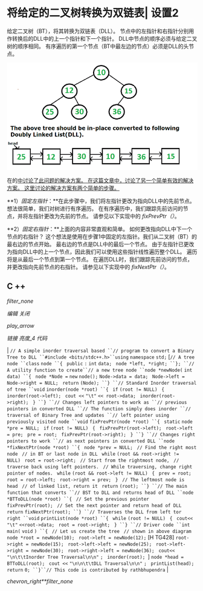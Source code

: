 # 将给定的二叉树转换为双链表| 设置2

给定二叉树（BT），将其转换为双链表（DLL）。 节点中的左指针和右指针分别用作转换后的DLL中的上一个指针和下一个指针。 DLL中节点的顺序必须与给定二叉树的顺序相同。 有序遍历的第一个节点（BT中最左边的节点）必须是DLL的头节点。

[![TreeToList](img/1e6723c342ed8e5706a1c58b68241a4c.png)](https://media.geeksforgeeks.org/wp-content/cdn-uploads/TreeToList.png)

在的[中讨论了此问题的解决方案。
在这篇文章中，讨论了另一个简单有效的解决方案。 这里讨论的解决方案有两个简单的步骤。](https://www.geeksforgeeks.org/in-place-convert-a-given-binary-tree-to-doubly-linked-list/)

**1）*固定左指针*：**在此步骤中，我们将左指针更改为指向DLL中的先前节点。 想法很简单，我们对树进行有序遍历。 在有序遍历中，我们跟踪先前访问的节点，并将左指针更改为先前的节点。 请参见以下实现中的 *fixPrevPtr（）*。

**2）*固定右指针*：**上面的内容非常直观和简单。 如何更改指向DLL中下一个节点的右指针？ 这个想法是使用在步骤1中固定的左指针。我们从二叉树（BT）的最右边的节点开始。 最右边的节点是DLL中的最后一个节点。 由于左指针已更改为指向DLL中的上一个节点，因此我们可以使用这些指针线性遍历整个DLL。 遍历将是从最后一个节点到第一个节点。 在遍历DLL时，我们跟踪先前访问的节点，并更改指向先前节点的右指针。 请参见以下实现中的 *fixNextPtr（）*。

## C ++

*filter_none*

*编辑*
*关闭*

*play_arrow*

*链接*
*亮度_4*
*代码*

| `// A simple inorder traversal based ``// program to convert a Binary Tree to DLL ``#include <bits/stdc++.h>``using` `namespace` `std;` [`// A tree node ``class` `node ``{ ` `public` `:` `int` `data; ` `node *left, *right; ``}; ``// A utility function to create``// a new tree node ``node *newNode(` `int` `data) ``{ ` `node *Node =` `new` `node();` `Node->data = data; ` `Node->left = Node->right = NULL; ` `return` `(Node); ``} ``// Standard Inorder traversal of tree ``void` `inorder(node *root) ``{ ` `if` `(root != NULL) ` `{ ` `inorder(root->left); ` `cout <<` `"\t"` `<< root->data; ` `inorder(root->right); ` `} ``} ``// Changes left pointers to work as ``// previous pointers in converted DLL ``// The function simply does inorder ``// traversal of Binary Tree and updates ``// left pointer using previously visited node ``void` `fixPrevPtr(node *root) ``{ ` `static` `node *pre = NULL; ` `if` `(root != NULL) ` `{ ` `fixPrevPtr(root->left); ` `root->left = pre; ` `pre = root; ` `fixPrevPtr(root->right); ` `} ``} ``// Changes right pointers to work ``// as next pointers in converted DLL ``node *fixNextPtr(node *root) ``{ ` `node *prev = NULL; ` `// Find the right most node ` `// in BT or last node in DLL ` `while` `(root && root->right != NULL) ` `root = root->right; ` `// Start from the rightmost node, ` `// traverse back using left pointers. ` `// While traversing, change right pointer of nodes. ` `while` `(root && root->left != NULL) ` `{ ` `prev = root; ` `root = root->left; ` `root->right = prev; ` `} ` `// The leftmost node is head ` `// of linked list, return it ` `return` `(root); ``} ``// The main function that converts ``// BST to DLL and returns head of DLL ``node *BTToDLL(node *root) ``{ ` `// Set the previous pointer ` `fixPrevPtr(root); ` `// Set the next pointer and return head of DLL ` `return` `fixNextPtr(root); ``} ``// Traverses the DLL from left tor right ``void` `printList(node *root) ``{ ` `while` `(root != NULL) ` `{ ` `cout<<` `"\t"` `<<root->data; ` `root = root->right; ` `} ``} ``// Driver code ``int` `main(` `void` `) ``{ ` `// Let us create the tree ` `// shown in above diagram ` `node *root = newNode(10); ` `root->left = newNode(12);` [H TG428] `root->right = newNode(15); ` `root->left->left = newNode(25); ` `root->left->right = newNode(30); ` `root->right->left = newNode(36); ` `cout<<` `"\n\t\tInorder Tree Traversal\n\n"` `; ` `inorder(root); `]  `node *head = BTToDLL(root); ` `cout <<` `"\n\n\t\tDLL Traversal\n\n"` `; ` `printList(head); ` `return` `0; ``}``// This code is contributed by rathbhupendra` |

*chevron_right**filter_none*